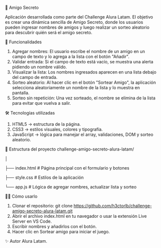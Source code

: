 🎁 Amigo Secreto

Aplicación desarrollada como parte del Challenge Alura Latam.
El objetivo es crear una dinámica sencilla de Amigo Secreto, donde los usuarios pueden ingresar nombres de amigos y luego realizar un sorteo aleatorio para descubrir quién será el amigo secreto.

🚀 Funcionalidades

1. Agregar nombres: El usuario escribe el nombre de un amigo en un campo de texto y lo agrega a la lista con el botón "Añadir".
2. Validar entrada: Si el campo de texto está vacío, se muestra una alerta pidiendo un nombre válido.
3. Visualizar la lista: Los nombres ingresados aparecen en una lista debajo del campo de entrada.
4. Sorteo aleatorio: Al hacer clic en el botón "Sortear Amigo", la aplicación selecciona aleatoriamente un nombre de la lista y lo muestra en pantalla.
5. Sorteo sin repetición: Una vez sorteado, el nombre se elimina de la lista para evitar que vuelva a salir.

🛠️ Tecnologías utilizadas

1. HTML5 → estructura de la página.
2. CSS3 → estilos visuales, colores y tipografía.
3. JavaScript → lógica para manejar el array, validaciones, DOM y sorteo aleatorio.

📂 Estructura del proyecto
challenge-amigo-secreto-alura-latam/

│

├── index.html      # Página principal con el formulario y botones

├── style.css       # Estilos de la aplicación

└── app.js          # Lógica de agregar nombres, actualizar lista y sorteo

🧑‍💻 Cómo usarlo
1. Clonar el repositorio:
git clone https://github.com/h3ctorlb/challenge-amigo-secreto-alura-latam.git
2. Abrir el archivo index.html en tu navegador o usar la extensión Live Server en VS Code.
3. Escribir nombres y añadirlos con el botón.
4. Hacer clic en Sortear amigo para iniciar el juego.

✨ Autor
Alura Latam.
